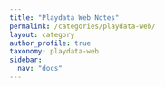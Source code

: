 ```yaml
---
title: "Playdata Web Notes"
permalink: /categories/playdata-web/
layout: category
author_profile: true
taxonomy: playdata-web
sidebar:
  nav: "docs"
---
```

